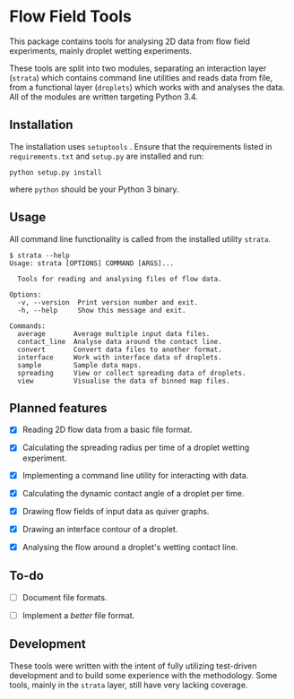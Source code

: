 # Flow Field Tools

This package contains tools for analysing 2D data from flow field experiments,
mainly droplet wetting experiments.

These tools are split into two modules, separating an interaction layer
(`strata`) which contains command line utilities and reads data from file,
from a functional layer (`droplets`) which works with and analyses the data.
All of the modules are written targeting Python 3.4.


## Installation

The installation uses `setuptools` . Ensure that the requirements listed
in `requirements.txt` and `setup.py` are installed and run:

    python setup.py install

where `python` should be your Python 3 binary.


## Usage

All command line functionality is called from the installed utility `strata`.

    $ strata --help
    Usage: strata [OPTIONS] COMMAND [ARGS]...

      Tools for reading and analysing files of flow data.

    Options:
      -v, --version  Print version number and exit.
      -h, --help     Show this message and exit.

    Commands:
      average       Average multiple input data files.
      contact_line  Analyse data around the contact line.
      convert       Convert data files to another format.
      interface     Work with interface data of droplets.
      sample        Sample data maps.
      spreading     View or collect spreading data of droplets.
      view          Visualise the data of binned map files.


## Planned features

- [x] Reading 2D flow data from a basic file format.
- [x] Calculating the spreading radius per time of a droplet wetting
    experiment.
- [x] Implementing a command line utility for interacting with data.
- [x] Calculating the dynamic contact angle of a droplet per time.
- [x] Drawing flow fields of input data as quiver graphs.
- [x] Drawing an interface contour of a droplet.
- [x] Analysing the flow around a droplet's wetting contact line.


## To-do

- [ ] Document file formats.
- [ ] Implement a *better* file format.


## Development

These tools were written with the intent of fully utilizing test-driven
development and to build some experience with the methodology. Some tools,
mainly in the `strata` layer, still have very lacking coverage.
